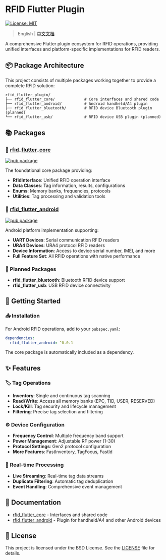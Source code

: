 # RFID Flutter Plugin

[![License: MIT](https://img.shields.io/badge/License-MIT-yellow.svg)](https://opensource.org/licenses/MIT)

> English | [中文文档](README-zh.md)

A comprehensive Flutter plugin ecosystem for RFID operations, providing unified interfaces and platform-specific implementations for RFID readers.

## 📦 Package Architecture

This project consists of multiple packages working together to provide a complete RFID solution:

```
rfid_flutter_plugin/
├── rfid_flutter_core/             # Core interfaces and shared code
├── rfid_flutter_android/          # Android handheld/A4 plugin
├── rfid_flutter_bluetooth/        # RFID device Bluetooth plugin (planned)
└── rfid_flutter_usb/              # RFID device USB plugin (planned)
```

## 📚 Packages

### 🔧 [rfid_flutter_core](./rfid_flutter_core)
[![pub package](https://img.shields.io/pub/v/rfid_flutter_core.svg)](https://pub.dev/packages/rfid_flutter_core)

The foundational core package providing:
- **RfidInterface**: Unified RFID operation interface
- **Data Classes**: Tag information, results, configurations
- **Enums**: Memory banks, frequencies, protocols
- **Utilities**: Tag processing and validation tools

### 📱 [rfid_flutter_android](./rfid_flutter_android)
[![pub package](https://img.shields.io/pub/v/rfid_flutter_android.svg)](https://pub.dev/packages/rfid_flutter_android)

Android platform implementation supporting:
- **UART Devices**: Serial communication RFID readers
- **URA4 Devices**: URA4 protocol RFID readers
- **Device Information**: Access to device serial number, IMEI, and more
- **Full Feature Set**: All RFID operations with native performance

### 🔮 Planned Packages

- **rfid_flutter_bluetooth**: Bluetooth RFID device support
- **rfid_flutter_usb**: USB RFID device connectivity

## 🚀 Getting Started

### 📥 Installation

For Android RFID operations, add to your `pubspec.yaml`:

```yaml
dependencies:
  rfid_flutter_android: ^0.0.1
```

The core package is automatically included as a dependency.

## ✨ Features

### 🏷️ Tag Operations
- **Inventory**: Single and continuous tag scanning
- **Read/Write**: Access all memory banks (EPC, TID, USER, RESERVED)
- **Lock/Kill**: Tag security and lifecycle management
- **Filtering**: Precise tag selection and filtering

### ⚙️ Device Configuration
- **Frequency Control**: Multiple frequency band support
- **Power Management**: Adjustable RF power (1-30)
- **Protocol Settings**: Gen2 protocol configuration
- **More Features**: FastInventory, TagFocus, FastId

### 🔄 Real-time Processing
- **Live Streaming**: Real-time tag data streams
- **Duplicate Filtering**: Automatic tag deduplication
- **Event Handling**: Comprehensive event management

## 📖 Documentation

- [rfid_flutter_core](./rfid_flutter_core/README.md) - Interfaces and shared code
- [rfid_flutter_android](./rfid_flutter_android/README.md) - Plugin for handheld/A4 and other Android devices


## 📄 License

This project is licensed under the BSD License. See the [LICENSE](LICENSE) file for details.


